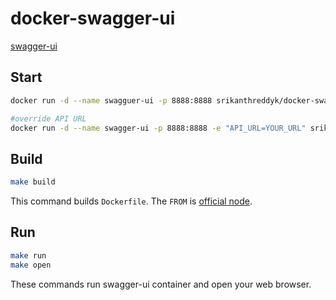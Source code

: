 # docker-swagger-ui

[swagger-ui](https://github.com/swagger-api/swagger-ui)

## Start

```sh
docker run -d --name swagguer-ui -p 8888:8888 srikanthreddyk/docker-swagger-ui

#override API URL
docker run -d --name swagger-ui -p 8888:8888 -e "API_URL=YOUR_URL" srikanthreddyk/docker-swagger-ui
```

## Build

```sh
make build
```

This command builds `Dockerfile`. The `FROM` is [official node](https://registry.hub.docker.com/_/node/).

## Run

```sh
make run
make open
```

These commands run swagger-ui container and open your web browser.

